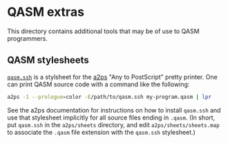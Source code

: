 QASM extras
=============

This directory contains additional tools that may be of use to QASM programmers.

QASM stylesheets
----------------

[`qasm.ssh`](qasm.ssh) is a stylsheet for the [a2ps](https://www.gnu.org/software/a2ps/) "Any to PostScript" pretty printer.  One can print QASM source code with a command like the following:
```bash
a2ps -1 --prologue=color -E/path/to/qasm.ssh my-program.qasm | lpr
```
See the a2ps documentation for instructions on how to install `qasm.ssh` and use that stylesheet implicitly for all source files ending in `.qasm`.  (In short, put `qasm.ssh` in the `a2ps/sheets` directory, and edit `a2ps/sheets/sheets.map` to associate the `.qasm` file extension with the `qasm.ssh` stylesheet.)
